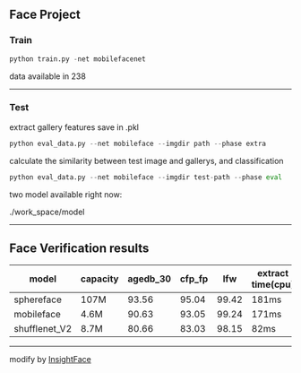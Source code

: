 ## Face Project
### Train
```python
python train.py -net mobilefacenet
```
data available in 238
***
### Test
extract gallery features save in .pkl 
```python
python eval_data.py --net mobileface --imgdir path --phase extra
```
calculate the similarity between test image and gallerys, and classification
```python
python eval_data.py --net mobileface --imgdir test-path --phase eval
```
two model available right now:

./work_space/model
***
## Face Verification results

model | capacity | agedb_30 | cfp_fp | lfw | extract time(cpu)
---|---|--- |--- |---| --- |
sphereface | 107M | 93.56 | 95.04 | 99.42 | 181ms
mobileface | 4.6M | 90.63 | 93.05 | 99.24 | 171ms
shufflenet_V2 | 8.7M |  80.66 | 83.03 | 98.15 | 82ms

***
modify by [InsightFace](https://github.com/TreB1eN/InsightFace_Pytorch)
